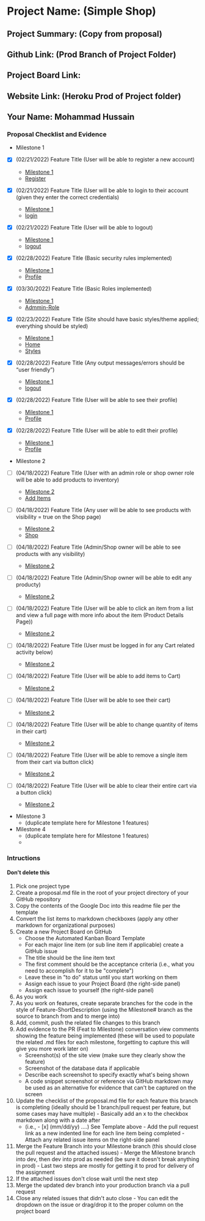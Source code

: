 # Project Name: (Simple Shop)
## Project Summary: (Copy from proposal)
## Github Link: (Prod Branch of Project Folder)
## Project Board Link: 
## Website Link: (Heroku Prod of Project folder)
## Your Name: Mohammad Hussain

<!-- Line item / Feature template (use this for each bullet point) -- DO NOT DELETE THIS SECTION


- [ ] \(mm/dd/yyyy of completion) Feature Title (from the proposal bullet point, if it's a sub-point indent it properly)
  -  Link to related .md file: [Link Name](link url)

 End Line item / Feature Template -- DO NOT DELETE THIS SECTION --> 
 
 
### Proposal Checklist and Evidence

- Milestone 1
- [x] \(02/21/2022) Feature Title (User will be able to register a new account)
  -  [Milestone 1](https://github.com/Hussain185/IT202-004/blob/Milestone1/public_html/Project/milestone1.md)
  -  [Register](https://msh52-prod.herokuapp.com/Project/register.php)


- [x] \(02/21/2022) Feature Title (User will be able to login to their account (given they enter the correct credentials)
  -   [Milestone 1](https://github.com/Hussain185/IT202-004/blob/Milestone1/public_html/Project/milestone1.md)
  -   [login](https://msh52-prod.herokuapp.com/Project/login.php)


- [x] \(02/21/2022) Feature Title (User will be able to logout)
  -   [Milestone 1](https://github.com/Hussain185/IT202-004/blob/Milestone1/public_html/Project/milestone1.md)
  -   [logout](https://msh52-prod.herokuapp.com/Project/logout.php)


- [x] \(02/28/2022) Feature Title (Basic security rules implemented)
  -   [Milestone 1](https://github.com/Hussain185/IT202-004/blob/Milestone1/public_html/Project/milestone1.md)
  -   [Profile](https://msh52-prod.herokuapp.com/Project/profile.php)


- [x] \(03/30/2022) Feature Title (Basic Roles implemented)
  -  [Milestone 1](https://github.com/Hussain185/IT202-004/blob/Milestone1/public_html/Project/milestone1.md)
  -  [Admmin-Role](https://msh52-prod.herokuapp.com/Project/admin/create_role.php)


- [x] \(02/23/2022) Feature Title (Site should have basic styles/theme applied; everything should be styled)
  -   [Milestone 1](https://github.com/Hussain185/IT202-004/blob/Milestone1/public_html/Project/milestone1.md)
  -   [Home](https://msh52-prod.herokuapp.com/Project/home.php)
  -   [Styles](https://msh52-prod.herokuapp.com/Project/styles.css)


- [x] \(02/28/2022) Feature Title (Any output messages/errors should be “user friendly”)
  -   [Milestone 1](https://github.com/Hussain185/IT202-004/blob/Milestone1/public_html/Project/milestone1.md)
  -   [logout](https://msh52-prod.herokuapp.com/Project/logout.php)


- [x] \(02/28/2022) Feature Title (User will be able to see their profile)
  -   [Milestone 1](https://github.com/Hussain185/IT202-004/blob/Milestone1/public_html/Project/milestone1.md)
  -   [Profile](https://msh52-prod.herokuapp.com/Project/profile.php)
  

- [x] \(02/28/2022) Feature Title (User will be able to edit their profile)
  -   [Milestone 1](https://github.com/Hussain185/IT202-004/blob/Milestone1/public_html/Project/milestone1.md)
  -   [Profile](https://msh52-prod.herokuapp.com/Project/profile.php)


      
- Milestone 2
- [ ] \(04/18/2022) Feature Title (User with an admin role or shop owner role will be able to add products to inventory)
  -  [Milestone 2](https://github.com/Hussain185/IT202-004/blob/Milestone2/public_html/Project/milestone2.md)
  -   [Add Items](https://msh52-prod.herokuapp.com/Project//admin/add_item.php)


- [ ] \(04/18/2022) Feature Title (Any user will be able to see products with visibility = true on the Shop page)
  -  [Milestone 2](https://github.com/Hussain185/IT202-004/blob/Milestone2/public_html/Project/milestone2.md)
  -   [Shop](https://msh52-prod.herokuapp.com/Project//shop.php)


- [ ] \(04/18/2022) Feature Title (Admin/Shop owner will be able to see products with any visibility)
  -  [Milestone 2](https://github.com/Hussain185/IT202-004/blob/Milestone2/public_html/Project/milestone2.md)


- [ ] \(04/18/2022) Feature Title (Admin/Shop owner will be able to edit any producty)
  -  [Milestone 2](https://github.com/Hussain185/IT202-004/blob/Milestone2/public_html/Project/milestone2.md)


- [ ] \(04/18/2022) Feature Title (User will be able to click an item from a list and view a full page with more info about the item (Product Details Page))
  -  [Milestone 2](https://github.com/Hussain185/IT202-004/blob/Milestone2/public_html/Project/milestone2.md)


- [ ] \(04/18/2022) Feature Title (User must be logged in for any Cart related activity below)
  -  [Milestone 2](https://github.com/Hussain185/IT202-004/blob/Milestone2/public_html/Project/milestone2.md)


- [ ] \(04/18/2022) Feature Title (User will be able to add items to Cart)
  -  [Milestone 2](https://github.com/Hussain185/IT202-004/blob/Milestone2/public_html/Project/milestone2.md)


- [ ] \(04/18/2022) Feature Title (User will be able to see their cart)
  -  [Milestone 2](https://github.com/Hussain185/IT202-004/blob/Milestone2/public_html/Project/milestone2.md)


- [ ] \(04/18/2022) Feature Title (User will be able to change quantity of items in their cart)
  -  [Milestone 2](https://github.com/Hussain185/IT202-004/blob/Milestone2/public_html/Project/milestone2.md)


- [ ] \(04/18/2022) Feature Title (User will be able to remove a single item from their cart via button click)
  -  [Milestone 2](https://github.com/Hussain185/IT202-004/blob/Milestone2/public_html/Project/milestone2.md)


- [ ] \(04/18/2022) Feature Title (User will be able to clear their entire cart via a button click)
  -  [Milestone 2](https://github.com/Hussain185/IT202-004/blob/Milestone2/public_html/Project/milestone2.md)


- Milestone 3
  - (duplicate template here for Milestone 1 features)
- Milestone 4
  - (duplicate template here for Milestone 1 features)
  - 
### Intructions
#### Don't delete this
1. Pick one project type
2. Create a proposal.md file in the root of your project directory of your GitHub repository
3. Copy the contents of the Google Doc into this readme file per the template
4. Convert the list items to markdown checkboxes (apply any other markdown for organizational purposes)
5. Create a new Project Board on GitHub
   - Choose the Automated Kanban Board Template
   - For each major line item (or sub line item if applicable) create a GitHub issue
   - The title should be the line item text
   - The first comment should be the acceptance criteria (i.e., what you need to accomplish for it to be "complete")
   - Leave these in "to do" status until you start working on them
   - Assign each issue to your Project Board (the right-side panel)
   - Assign each issue to yourself (the right-side panel)
6. As you work
  1. As you work on features, create separate branches for the code in the style of Feature-ShortDescription (using the Milestone# branch as the source to branch from and to merge into)
  2. Add, commit, push the related file changes to this branch
  3. Add evidence to the PR (Feat to Milestone) conversation view comments showing the feature being implemented (these will be used to populate the related .md files for each milestone, forgetting to capture this will give you more work later on)
     - Screenshot(s) of the site view (make sure they clearly show the feature)
     - Screenshot of the database data if applicable
     - Describe each screenshot to specify exactly what's being shown
     - A code snippet screenshot or reference via GitHub markdown may be used as an alternative for evidence that can't be captured on the screen
  4. Update the checklist of the proposal.md file for each feature this branch is completing (ideally should be 1 branch/pull request per feature, but some cases may have multiple)
    - Basically add an x to the checkbox markdown along with a date after
      - (i.e.,   - [x] (mm/dd/yy) ....) See Template above
    - Add the pull request link as a new indented line for each line item being completed
    - Attach any related issue items on the right-side panel
  5. Merge the Feature Branch into your Milestone branch (this should close the pull request and the attached issues)
    - Merge the Milestone branch into dev, then dev into prod as needed (be sure it doesn't break anything in prod)
    - Last two steps are mostly for getting it to prod for delivery of the assignment 
  7. If the attached issues don't close wait until the next step
  8. Merge the updated dev branch into your production branch via a pull request
  9. Close any related issues that didn't auto close
    - You can edit the dropdown on the issue or drag/drop it to the proper column on the project board